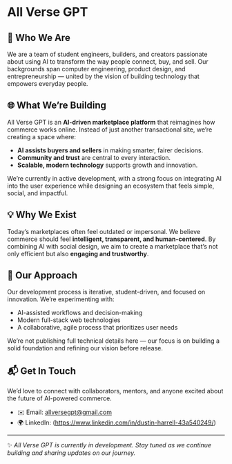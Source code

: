 # All Verse GPT  

## 🚀 Who We Are  
We are a team of student engineers, builders, and creators passionate about using AI to transform the way people connect, buy, and sell. Our backgrounds span computer engineering, product design, and entrepreneurship — united by the vision of building technology that empowers everyday people.  

## 🌐 What We’re Building  
All Verse GPT is an **AI-driven marketplace platform** that reimagines how commerce works online. Instead of just another transactional site, we’re creating a space where:  

- **AI assists buyers and sellers** in making smarter, fairer decisions.  
- **Community and trust** are central to every interaction.  
- **Scalable, modern technology** supports growth and innovation.  

We’re currently in active development, with a strong focus on integrating AI into the user experience while designing an ecosystem that feels simple, social, and impactful.  

## 💡 Why We Exist  
Today’s marketplaces often feel outdated or impersonal. We believe commerce should feel **intelligent, transparent, and human-centered**. By combining AI with social design, we aim to create a marketplace that’s not only efficient but also **engaging and trustworthy**.  

## 🔧 Our Approach  
Our development process is iterative, student-driven, and focused on innovation. We’re experimenting with:  
- AI-assisted workflows and decision-making  
- Modern full-stack web technologies  
- A collaborative, agile process that prioritizes user needs  

We’re not publishing full technical details here — our focus is on building a solid foundation and refining our vision before release.  

## 📬 Get In Touch  
We’d love to connect with collaborators, mentors, and anyone excited about the future of AI-powered commerce.  

- ✉️ Email: allversegpt@gmail.com  
- 🌍 LinkedIn: (https://www.linkedin.com/in/dustin-harrell-43a540249/)
---

✨ *All Verse GPT is currently in development. Stay tuned as we continue building and sharing updates on our journey.*  

